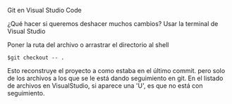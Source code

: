 Git en Visual Studio Code

¿Qué hacer si queremos deshacer muchos cambios?
Usar la terminal de Visual Studio

Poner la ruta del archivo o arrastrar el directorio al shell
<pre><code>$git checkout -- .</pre></code>

Esto reconstruye el proyecto a como estaba en el último commit.
pero solo de los archivos a los que se le está dando seguimiento en git.
En el listado de archivos en VisualStudio, si aparece una 'U', es que no está con seguimiento.

